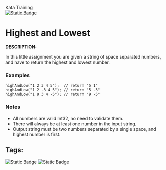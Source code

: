 Kata Training <br>
[![Static Badge](https://img.shields.io/badge/7kyu%20-%20black?style=flat&logo=codewars&labelColor=B1361E&color=black)](Javascript/7kyu)

# Highest and Lowest

**DESCRIPTION:**

In this little assignment you are given a string of space separated numbers, and have to return the highest and lowest number.

### Examples

```
highAndLow("1 2 3 4 5");  // return "5 1"
highAndLow("1 2 -3 4 5"); // return "5 -3"
highAndLow("1 9 3 4 -5"); // return "9 -5"
```

### Notes

- All numbers are valid Int32, no need to validate them.
- There will always be at least one number in the input string.
- Output string must be two numbers separated by a single space, and highest number is first.

## Tags:

![Static Badge](https://img.shields.io/badge/fundamentals%20-%20purple?style=plastic) ![Static Badge](https://img.shields.io/badge/strings%20-%20blue?style=plastic)